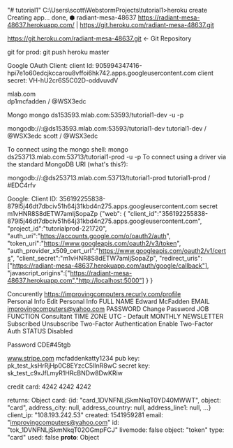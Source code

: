 "# tutorial1" 
C:\Users\scott\WebstormProjects\tutorial1>heroku create
Creating app... done, ⬢ radiant-mesa-48637
https://radiant-mesa-48637.herokuapp.com/ | https://git.heroku.com/radiant-mesa-48637.git



 https://git.heroku.com/radiant-mesa-48637.git  <- Git Repository
 
 git
for prod: git push heroku master


Google OAuth Client:
client Id: 905994347416-hpi7e1o60edcjkccarou8vffoi6hk742.apps.googleusercontent.com
client secret: VH-hU2cr6S5C02D-oddvuvdV

mlab.com  
dp1mcfadden / @WSX3edc

Mongo
mongo ds153593.mlab.com:53593/tutorial1-dev -u <dbuser> -p <dbpassword>

mongodb://<dbuser>:<dbpassword>@ds153593.mlab.com:53593/tutorial1-dev
tutorial1-dev / @WSX3edc
scott / @WSX3edc


To connect using the mongo shell:
mongo ds253713.mlab.com:53713/tutorial1-prod -u <dbuser> -p <dbpassword>
To connect using a driver via the standard MongoDB URI (what's this?):

mongodb://<dbuser>:<dbpassword>@ds253713.mlab.com:53713/tutorial1-prod
tutorial1-prod / #EDC4rfv


Google: 
Client ID:
356192255838-879l5j46dt7dbciv51h64j31kbd4n275.apps.googleusercontent.com
secret 
m1vHNR8S8dETW7amIjSopaZp
{"web":
    {
        "client_id":"356192255838-879l5j46dt7dbciv51h64j31kbd4n275.apps.googleusercontent.com",
        "project_id":"tutorialprod-221720",
        "auth_uri":"https://accounts.google.com/o/oauth2/auth",
        "token_uri":"https://www.googleapis.com/oauth2/v3/token",
        "auth_provider_x509_cert_url":"https://www.googleapis.com/oauth2/v1/certs",
        "client_secret":"m1vHNR8S8dETW7amIjSopaZp",
        "redirect_uris":["https://radiant-mesa-48637.herokuapp.com/auth/google/callback"],
        "javascript_origins":["https://radiant-mesa-48637.herokuapp.com","http://localhost:5000"]
    }
}


Concurently
https://improvingcomputers.recurly.com/profile   
Personal Info
Edit Personal Info
FULL NAME
Edward McFadden
EMAIL
improvingcomputers@yahoo.com
PASSWORD
Change Password
JOB FUNCTION
Consultant
TIME ZONE
UTC - Default
MONTHLY NEWSLETTER
Subscribed   Unsubscribe
Two-Factor Authentication
Enable Two-Factor Auth
STATUS
  Disabled
  
Password CDE#45tgb

www.stripe.com
mcfaddenkatty1234
pub key: pk_test_ksHrRjHp0C8EYzcC5lInR8wC
secret key: sk_test_c9xJfLmyR1HRcBNDw8DwKRiw

credit card: 4242 4242 4242 

returns: 
Object
card: {id: "card_1DVNFNLjSkmNkqT0YD40MWWT", object: "card", address_city: null, address_country: null, address_line1: null, …}
client_ip: "108.193.242.53"
created: 1541959281
email: "improvingcomputers@yahoo.com"
id: "tok_1DVNFNLjSkmNkqT02OGmpFCJ"
livemode: false
object: "token"
type: "card"
used: false
__proto__: Object




